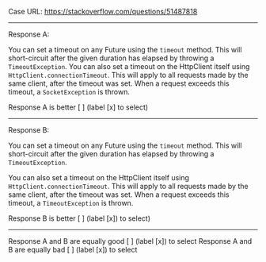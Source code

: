 Case URL: https://stackoverflow.com/questions/51487818

------
Response A:



You can set a timeout on any Future using the `timeout` method. This will short-circuit after the given duration has elapsed by throwing a `TimeoutException`.
You can also set a timeout on the HttpClient itself using `HttpClient.connectionTimeout`. This will apply to all requests made by the same client, after the timeout was set. When a request exceeds this timeout, a `SocketException` is thrown.

Response A is better [ ] (label [x] to select)

-------
Response B:

You can set a timeout on any Future using the `timeout` method. This will short-circuit after the given duration has elapsed by throwing a `TimeoutException`.

You can also set a timeout on the HttpClient itself using `HttpClient.connectionTimeout`. This will apply to all requests made by the same client, after the timeout was set. When a request exceeds this timeout, a `TimeoutException` is thrown.

Response B is better [ ] (label [x]) to select)

-------

Response A and B are equally good [ ] (label [x]) to select
Response A and B are equally bad [ ] (label [x]) to select
